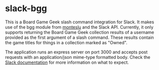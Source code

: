 # slack-bgg
This is a Board Game Geek slash command integration for Slack. It makes use of the bgg module from [monteslu](http://github.com/monteslu) and the Slack API. Currently, it only supports returning the Board Game Geek collection results of a username provided as the first argument of a slash command. These results contain the game titles for things in a collection marked as "Owned".

The application runs an express server on port 3000 and accepts post requests with an application/json mime-type formatted body. Check the [Slack documentation](https://api.slack.com/slash-commands) for more information on what to expect.